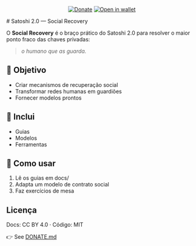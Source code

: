 ﻿<p align="center">
  <a href="DONATE.md"><img alt="Donate" src="https://img.shields.io/badge/Donate-Bitcoin-orange?style=flat-square"></a>
  <a href="bitcoin:bc1qpyukknh3zqdpwqv7dwn5dqxysc8kt8fsqu80xv"><img alt="Open in wallet" src="https://img.shields.io/badge/Open_in_wallet-bc1q...-black?style=flat-square"></a>
</p>
# Satoshi 2.0 — Social Recovery

O **Social Recovery** é o braço prático do Satoshi 2.0 para resolver o maior ponto fraco das chaves privadas:
> *o humano que as guarda.*

## 🎯 Objetivo
- Criar mecanismos de recuperação social
- Transformar redes humanas em guardiões
- Fornecer modelos prontos

## 📘 Inclui
- Guias
- Modelos
- Ferramentas

## 🚀 Como usar
1. Lê os guias em docs/
2. Adapta um modelo de contrato social
3. Faz exercícios de mesa

## Licença
Docs: CC BY 4.0 · Código: MIT


👉 See [DONATE.md](DONATE.md)
